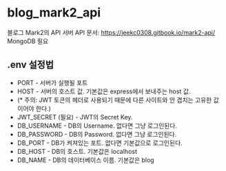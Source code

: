 # blog_mark2_api
블로그 Mark2의 API 서버
API 문서: https://jeekc0308.gitbook.io/mark2-api/
MongoDB 필요

## .env 설정법
* PORT - 서버가 실행될 포트
* HOST - 서버의 호스트 값. 기본값은 express에서 보내주는 host 값.
* (* 주의: JWT 토큰의 헤더로 사용되기 때문에 다른 사이트와 안 겹치는 고유한 값이어야 한다.)
* JWT_SECRET (필요) - JWT의 Secret Key.
* DB_USERNAME - DB의 Username. 없다면 그냥 로그인된다.
* DB_PASSWORD - DB의 Password. 없다면 그냥 로그인된다.
* DB_PORT - DB가 켜져있는 포트. 없다면 기본값으로 로그인된다.
* DB_HOST - DB의 호스트. 기본값은 localhost
* DB_NAME - DB의 데이터베이스 이름. 기본값은 blog